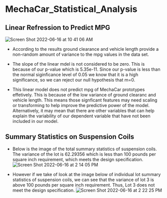 # MechaCar_Statistical_Analysis

## Linear Refression to Predict MPG 
![Screen Shot 2022-06-16 at 10 41 06 AM](https://user-images.githubusercontent.com/97639454/174133067-fb9d7221-a92e-495e-88ee-7777edabecb2.png)
- According to the results ground clearance and vehicle length provide a non-random amount of variance to the mpg values in the data set. 

- The slope of the linear mdel is not considered to be zero. This is because of our p-value which is 5.35e-11. Since our p-value is less than the normal siginficance level of 0.05 we know that it is a high significance, so we can reject our null hypothesis that m=0.

- This linear model does not predict mpg of MechaCar prototypes effetively. This is because of the low variance of ground clearanc and vehicle length. This means those signficant features may need scaling or transforming to help improve the predictive power of the model. Alternatively, it may mean that there are other variables that can help explain the variability of our dependent variable that have not been included in our model.

## Summary Statistics on Suspension Coils 
- Below is the image of the total summary statistics of suspension coils. The variance of the lot is 62.29356 which is less than 100 pounds per square inch requirement, which meets the design specification.
![Screen Shot 2022-06-16 at 2 14 05 PM](https://user-images.githubusercontent.com/97639454/174164848-dc39a888-986b-4cbc-b6ee-1275f3f1a743.png)

- However if we take of look at the image below of individual lot summary statistics of suspension coils, we can see that the variance of lot 3 is above 100 pounds per square inch requirement. Thus, Lot 3 does not meet the design specification. 
![Screen Shot 2022-06-16 at 2 22 25 PM](https://user-images.githubusercontent.com/97639454/174167879-0b28363c-505e-4967-a2a4-1626a535aceb.png)


